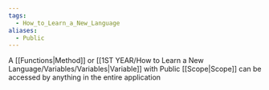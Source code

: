 ```yaml
---
tags:
  - How_to_Learn_a_New_Language
aliases:
  - Public
---
```

A [[Functions|Method]] or [[1ST YEAR/How to Learn a New Language/Variables/Variables|Variable]] with Public [[Scope|Scope]] can be accessed by anything in the entire application